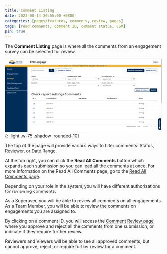 ```yaml
---
title: Comment Listing
date: 2023-08-14 20:55:00 +0800
categories: [pages/features, comments, review, pages]
tags: [read comments, comment ID, comment status, CSV]
pin: true
---
```

The **Comment Listing** page is where all the comments from an engagement survey can be selected for review.  

![Comment Listing page](/assets/images/comment-listing.png){: .light .w-75 .shadow .rounded-10}

The top of the page will provide various ways to filter comments: Status, Reviewer, or Date Range.  

At the top right, you can click the **Read All Comments** button which expands each submission so you can read all the comments at once. For more information on the Read All Comments page, go to the [Read All Comments page](/met-guide/posts/read-all-comments-page/).  

Depending on your role in the system, you will have different authorizations for reviewing comments.  

As a Superuser, you will be able to review all comments on all engagements. 
As a Team Member, you will be able to review the comments on engagements you are assigned to.

By clicking on a comment ID, you will access the [Comment Review page](/met-guide/posts/comment-review-page/) where you approve and reject all the comments from one submission, or indicate if they require further review.   

Reviewers and Viewers will be able to see all approved comments, but cannot approve, reject, or require further review for a comment.  





